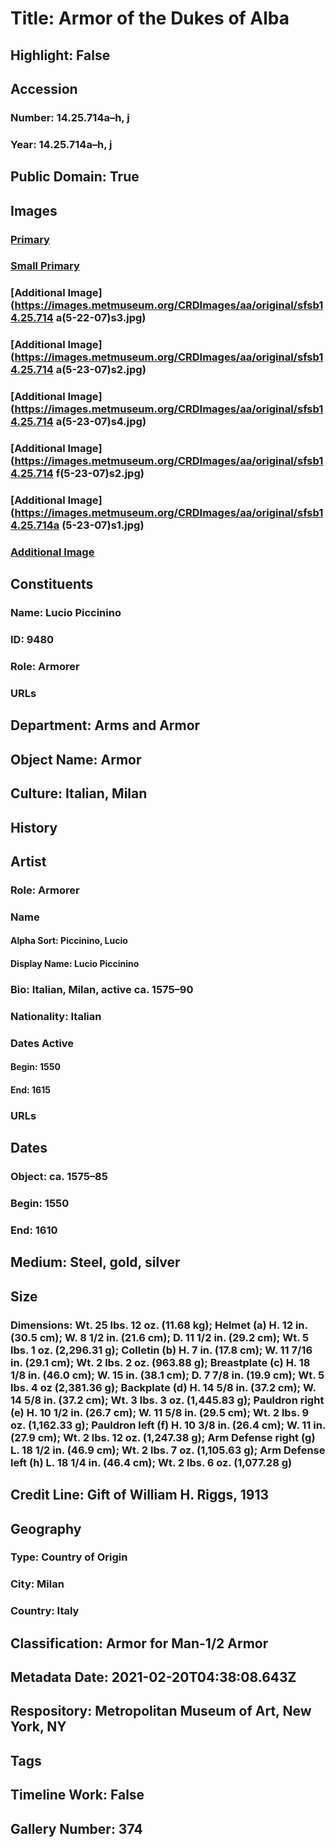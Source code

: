 # Title: Armor of the Dukes of Alba
## Highlight: False
## Accession
### Number: 14.25.714a–h, j
### Year: 14.25.714a–h, j
## Public Domain: True
## Images
### [Primary](https://images.metmuseum.org/CRDImages/aa/original/AA97.jpg)
### [Small Primary](https://images.metmuseum.org/CRDImages/aa/web-large/AA97.jpg)
### [Additional Image](https://images.metmuseum.org/CRDImages/aa/original/sfsb14.25.714 a(5-22-07)s3.jpg)
### [Additional Image](https://images.metmuseum.org/CRDImages/aa/original/sfsb14.25.714 a(5-23-07)s2.jpg)
### [Additional Image](https://images.metmuseum.org/CRDImages/aa/original/sfsb14.25.714 a(5-23-07)s4.jpg)
### [Additional Image](https://images.metmuseum.org/CRDImages/aa/original/sfsb14.25.714 f(5-23-07)s2.jpg)
### [Additional Image](https://images.metmuseum.org/CRDImages/aa/original/sfsb14.25.714a (5-23-07)s1.jpg)
### [Additional Image](https://images.metmuseum.org/CRDImages/aa/original/AA85.jpg)
## Constituents
### Name: Lucio Piccinino
### ID: 9480
### Role: Armorer
### URLs
## Department: Arms and Armor
## Object Name: Armor
## Culture: Italian, Milan
## History
## Artist
### Role: Armorer
### Name
#### Alpha Sort: Piccinino, Lucio
#### Display Name: Lucio Piccinino
### Bio: Italian, Milan, active ca. 1575–90
### Nationality: Italian
### Dates Active
#### Begin: 1550
#### End: 1615
### URLs
## Dates
### Object: ca. 1575–85
### Begin: 1550
### End: 1610
## Medium: Steel, gold, silver
## Size
### Dimensions: Wt. 25 lbs. 12 oz. (11.68 kg); Helmet (a) H. 12 in. (30.5 cm); W. 8 1/2 in. (21.6 cm); D. 11 1/2 in. (29.2 cm); Wt. 5 lbs. 1 oz. (2,296.31 g); Colletin (b) H. 7 in. (17.8 cm); W. 11 7/16 in. (29.1 cm); Wt. 2 lbs. 2 oz. (963.88 g); Breastplate (c) H. 18 1/8 in. (46.0 cm); W. 15 in. (38.1 cm); D. 7 7/8 in. (19.9 cm); Wt. 5 lbs. 4 oz (2,381.36 g); Backplate (d) H. 14 5/8 in. (37.2 cm); W. 14 5/8 in. (37.2 cm); Wt. 3 lbs. 3 oz. (1,445.83 g); Pauldron right (e) H. 10 1/2 in. (26.7 cm); W. 11 5/8 in. (29.5 cm); Wt. 2 lbs. 9 oz. (1,162.33 g); Pauldron left (f) H. 10 3/8 in. (26.4 cm); W. 11 in.  (27.9 cm); Wt. 2 lbs. 12 oz. (1,247.38 g); Arm Defense right (g) L. 18 1/2 in. (46.9 cm); Wt. 2 lbs. 7 oz. (1,105.63 g); Arm Defense left (h) L. 18 1/4 in. (46.4 cm); Wt. 2 lbs. 6 oz. (1,077.28 g)
## Credit Line: Gift of William H. Riggs, 1913
## Geography
### Type: Country of Origin
### City: Milan
### Country: Italy
## Classification: Armor for Man-1/2 Armor
## Metadata Date: 2021-02-20T04:38:08.643Z
## Respository: Metropolitan Museum of Art, New York, NY
## Tags
## Timeline Work: False
## Gallery Number: 374